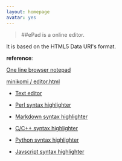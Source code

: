 ```yaml
---
layout: homepage
avatar: yes
---
```


>##ePad is a online editor.     

It is based on the HTML5 Data URI's format.     

**reference**:      

[One line browser notepad](http://coderwall.com/p/lhsrcq)       

[ minikomi / editor.html](http://gist.github.com/4672169)       



- [Text editor](http://yulijia.net/ePad/eText.html "eText")     

- [Perl syntax highlighter](http://yulijia.net/ePad/ePerl.html "ePerl")     

- [Markdown syntax highlighter](http://yulijia.net/ePad/eMarkdown.html "eMarkdown")     

- [C/C++ syntax highlighter](http://yulijia.net/ePad/eCpp.html "eCpp")      

- [Python syntax highlighter](http://yulijia.net/ePad/ePython.html "ePython")       

- [Javscript syntax highlighter](http://yulijia.net/ePad/eJavascript.html "eJavascript")        


